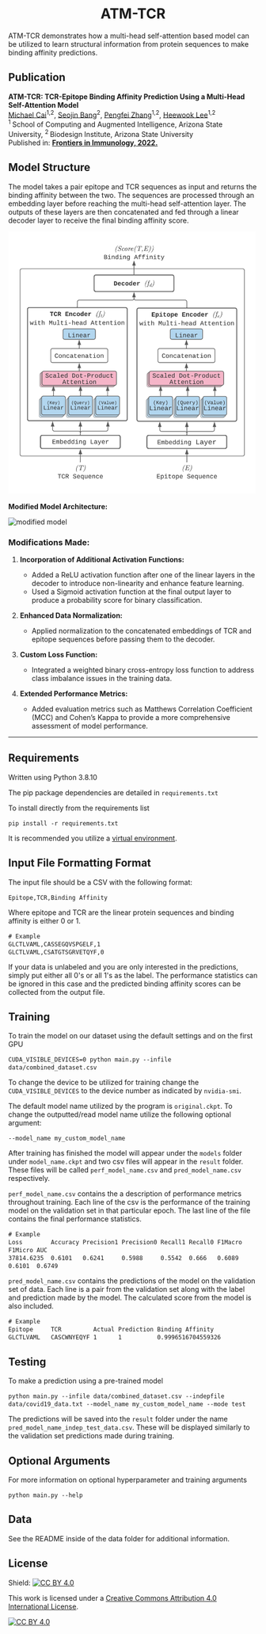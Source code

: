<h1 align="center">
    ATM-TCR
</h1>

ATM-TCR demonstrates how a multi-head self-attention based model can be utilized to learn structural information from protein sequences to make binding affinity predictions.

## Publication
<b>ATM-TCR: TCR-Epitope Binding Affinity Prediction Using a Multi-Head Self-Attention Model</b> <br/>
[Michael Cai](https://github.com/cai-michael)<sup>1,2</sup>, [Seojin Bang](https://github.com/SeojinBang)<sup>2</sup>, [Pengfei Zhang](https://github.com/pzhang84)<sup>1,2</sup>, [Heewook Lee](https://scai.engineering.asu.edu/faculty/computer-science-and-engineering/heewook-lee/)<sup>1,2</sup><br/>
<sup>1 </sup>School of Computing and Augmented Intelligence, Arizona State University, <sup>2 </sup>Biodesign Institute, Arizona State University <br/>
Published in: [**Frontiers in Immunology, 2022.**](https://www.frontiersin.org/articles/10.3389/fimmu.2022.893247/full)

## Model Structure

The model takes a pair epitope and TCR sequences as input and returns the binding affinity between the two. The sequences are processed through an embedding layer before reaching the multi-head self-attention layer. The outputs of these layers are then concatenated and fed through a linear decoder layer to receive the final binding affinity score.

<img src="data/fig/model.png" alt="drawing" width="500"/>

**Modified Model Architecture:**

<img src="data/fig/modified.png" alt="modified model" width="500"/>

### Modifications Made:
1. **Incorporation of Additional Activation Functions:**
   - Added a ReLU activation function after one of the linear layers in the decoder to introduce non-linearity and enhance feature learning.
   - Used a Sigmoid activation function at the final output layer to produce a probability score for binary classification.

2. **Enhanced Data Normalization:**
   - Applied normalization to the concatenated embeddings of TCR and epitope sequences before passing them to the decoder.

3. **Custom Loss Function:**
   - Integrated a weighted binary cross-entropy loss function to address class imbalance issues in the training data.

4. **Extended Performance Metrics:**
   - Added evaluation metrics such as Matthews Correlation Coefficient (MCC) and Cohen’s Kappa to provide a more comprehensive assessment of model performance.

---

## Requirements
Written using Python 3.8.10

The pip package dependencies are detailed in ```requirements.txt```

To install directly from the requirements list
```
pip install -r requirements.txt
```
It is recommended you utilize a [virtual environment](https://packaging.python.org/en/latest/guides/installing-using-pip-and-virtual-environments/).

## Input File Formatting Format

The input file should be a CSV with the following format:
```
Epitope,TCR,Binding Affinity
```

Where epitope and TCR are the linear protein sequences and binding affinity is either 0 or 1.

```
# Example
GLCTLVAML,CASSEGQVSPGELF,1
GLCTLVAML,CSATGTSGRVETQYF,0
```

If your data is unlabeled and you are only interested in the predictions, simply put either all 0's or all 1's as the label. The performance statistics can be ignored in this case and the predicted binding affinity scores can be collected from the output file.

## Training
To train the model on our dataset using the default settings and on the first GPU
```
CUDA_VISIBLE_DEVICES=0 python main.py --infile data/combined_dataset.csv
```

To change the device to be utilized for training change the ```CUDA_VISIBLE_DEVICES``` to the device number as indicated by ```nvidia-smi```.

The default model name utilized by the program is  ```original.ckpt```. To change the outputted/read model name utilize the following optional argument:
```
--model_name my_custom_model_name
```

After training has finished the model will appear under the ```models``` folder under ```model_name.ckpt``` and two csv files will appear in the ```result``` folder. These files will be called ```perf_model_name.csv``` and ```pred_model_name.csv``` respectively.

```perf_model_name.csv``` contains the a description of performance metrics throughout training. Each line of the csv is the performance of the training model on the validation set in that particular epoch. The last line of the file contains the final performance statistics.
```
# Example
Loss        Accuracy Precision1 Precision0 Recall1 Recall0 F1Macro F1Micro AUC
37814.6235	0.6101	 0.6241	    0.5988	   0.5542  0.666   0.6089  0.6101  0.6749
```

```pred_model_name.csv``` contains the predictions of the model on the validation set of data. Each line is a pair from the validation set along with the label and prediction made by the model. The calculated score from the model is also included.
```
# Example
Epitope     TCR	        Actual Prediction Binding Affinity
GLCTLVAML	CASCWNYEQYF	1	   1	      0.9996516704559326
```

## Testing
To make a prediction using a pre-trained model
```
python main.py --infile data/combined_dataset.csv --indepfile data/covid19_data.txt --model_name my_custom_model_name --mode test
```

The predictions will be saved into the ```result``` folder under the name ```pred_model_name_indep_test_data.csv```. These will be displayed similarly to the validation set predictions made during training.

## Optional Arguments

For more information on optional hyperparameter and training arguments
```
python main.py --help
```

## Data

See the README inside of the data folder for additional information.

## License

Shield: [![CC BY 4.0][cc-by-shield]][cc-by]

This work is licensed under a
[Creative Commons Attribution 4.0 International License][cc-by].

[![CC BY 4.0][cc-by-image]][cc-by]

[cc-by]: http://creativecommons.org/licenses/by/4.0/
[cc-by-image]: https://i.creativecommons.org/l/by/4.0/88x31.png
[cc-by-shield]: https://img.shields.io/badge/License-CC%20BY%204.0-lightgrey.svg
